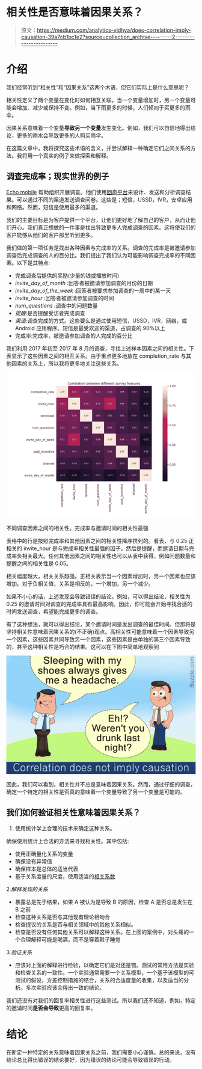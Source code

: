 # 相关性是否意味着因果关系？

> 原文：<https://medium.com/analytics-vidhya/does-correlation-imply-causation-39a7cb1bc1e2?source=collection_archive---------2----------------------->

# 介绍

我们经常听到“相关性”和“因果关系”这两个术语，但它们实际上是什么意思呢？

相关性定义了两个变量在变化时如何相互关联。当一个变量增加时，另一个变量可能会增加、减少或保持不变。例如，当下雨更多的时候，人们倾向于买更多的雨伞。

因果关系意味着一个变量**导致另一个变量**发生变化。例如，我们可以自信地得出结论，更多的雨水会导致更多的人购买雨伞。

在这篇文章中，我将探究这些术语的含义，并尝试解释一种确定它们之间关系的方法。我将用一个真实的例子来做探索和解释。

## 调查完成率；现实世界的例子

[Echo mobile](https://www.echomobile.org/) 帮助组织开展调查。他们使用[回声平台](https://www.echomobile.org/public/platform)来设计、发送和分析调查结果。可以通过不同的渠道发送调查问卷。这些是；短信，USSD，IVR，安卓应用和网络。然而，短信是使用最多的渠道。

我们的主要目标是为客户提供一个平台，让他们更好地了解自己的客户，从而让他们开心。我们真正想做的一件事是找出导致更多人完成调查的因素。这将使我们的客户能够从他们的客户那里听到更多。

我们做的第一项任务是找出各种因素与完成率的关系。调查的完成率是被邀请参加调查后完成调查的人的百分比。我们提出了我们认为可能影响调查完成率的不同因素。以下是其特点:

*   完成调查后提供的奖励(少量的钱或播放时间)
*   *invite_day_of_month* :回答者被邀请参加调查的月份的日期
*   *invite_day_of_the_week* :回答者被要求参加调查的一周中的某一天
*   *invite_hour* :回答者被邀请参加调查的时间
*   *num_questions* :调查中的问题数量
*   *提醒*:是否提醒受访者完成调查
*   *渠道*:调查完成的方式。这些要么是通过使用短信，USSD，IVR，网络，或 Android 应用程序。短信是最受欢迎的渠道，占调查的 90%以上
*   完成率:完成率，被邀请参加调查的人完成的百分比

我们利用 2017 年初至 2017 年 8 月的调查，寻找上述样本因素之间的相关性。下表显示了这些因素之间的相互关系。由于重点更多地放在 completion_rate 与其他因素的关系上，所以我将更多地关注这些关系。

![](img/26193eea02f78eb59b172154aa387735.png)

不同调查因素之间的相关性。完成率与邀请时间的相关性最强

表格中的行是按照完成率和其他因素之间的相关性降序排列的。看表，与 0.25 正相关的 invite_hour 是与完成率相关性最强的因子。然后是提醒，而邀请日期与完成率负相关最大。任何其他因素之间的相关性也可以从表中获得，例如问题数量和提醒之间的相关性是 0.05。

相关幅度越大，相关关系越强。正相关表示当一个因素增加时，另一个因素也应该增加。对于负相关值，关系是相反的。一个增加，另一个减少。

如果不小心的话，上述发现会导致错误的结论。例如，可以得出结论，相关性为 0.25 的邀请时间对调查的完成率具有最高影响。因此，你可能会开始寻找合适的时间发送调查，希望能完成更多的调查。

有了这种想法，就可以得出结论，某个邀请时间是发出调查的最佳时间。但那将是坚持相关性意味着因果关系的(不正确)观点。高相关性可能意味着一个因素导致另一个因素，这些因素共同导致另一个因素，这些因素是由单独的第三个因素导致的，甚至这种相关性是巧合的结果。这可以在下图中简单地观察到

![](img/5e2457aa93459e71600eb2b2b2421de7.png)

因此，我们可以看到，相关性并不总是意味着因果关系。然而，通过仔细的调查，确定一个特定的相关性是否真的意味着一个变量导致了另一个变量是可能的。

## 我们如何验证相关性意味着因果关系？

1.  使用统计学上合理的技术来确定这种关系。

确保使用统计上合法的方法来寻找相关性。其中包括:

*   使用正确量化关系的变量
*   确保没有异常值
*   确保样本是总体的适当代表
*   基于关系度量的尺度，使用适当的[相关系数](https://statswithcats.files.wordpress.com/2010/11/types-of-correlations.jpg)

2.*解释发现的关系*

*   暴露总是先于结果，如果 A 被认为是导致 B 的原因，检查 A 是否总是发生在 B 之前
*   检查这种关系是否与其他现有理论相吻合
*   检查提议的关系是否与相关领域中的其他关系相似。
*   检查是否没有任何其他关系可以解释这种关系。在上面的案例中，对头痛的一个合理解释可能是喝酒，而不是穿着鞋子睡觉

3.*验证关系*

*   应该对上面的解释进行检验，以确定它们是对还是错。测试的常用方法是实验和检查关系的一致性。一个实验通常需要一个关系模型，一个基于该模型的可测试的假设，方差控制措施的结合，关系的合适度量的收集，以及适当的分析。多次实验应该会得出一致的结论。

我们还没有对我们的回复率相关性进行这些测试。所以我们还不知道，例如，特定的邀请时间**是否会导致**更高的回复率。

# 结论

在断定一种特定的关系意味着因果关系之前，我们需要小心谨慎。总的来说，没有结论总比得出错误的结论要好，因为错误的结论可能会导致错误的行动。